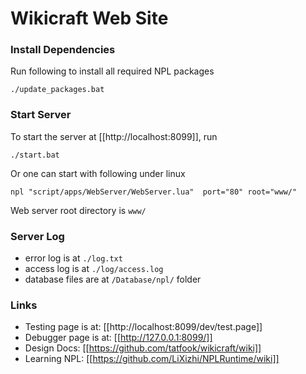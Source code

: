 # Wikicraft Web Site

### Install Dependencies
Run following to install all required NPL packages
```
./update_packages.bat
```

### Start Server
To start the server at [[http://localhost:8099]], run
```
./start.bat
```
Or one can start with following under linux
```
npl "script/apps/WebServer/WebServer.lua"  port="80" root="www/"
```

Web server root directory is `www/` 

### Server Log
- error log is at `./log.txt`
- access log is at `./log/access.log`
- database files are at `/Database/npl/` folder

### Links
- Testing page is at: [[http://localhost:8099/dev/test.page]]
- Debugger page is at: [[http://127.0.0.1:8099/]]
- Design Docs: [[https://github.com/tatfook/wikicraft/wiki]]
- Learning NPL: [[https://github.com/LiXizhi/NPLRuntime/wiki]]
